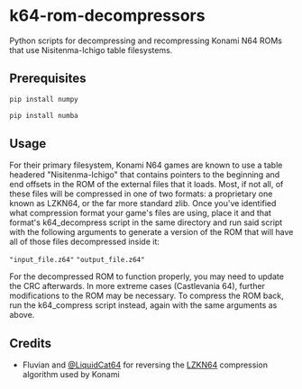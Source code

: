 # k64-rom-decompressors
Python scripts for decompressing and recompressing Konami N64 ROMs that use Nisitenma-Ichigo table filesystems.

## Prerequisites
```sh
pip install numpy
```
```sh
pip install numba
```

## Usage
For their primary filesystem, Konami N64 games are known to use a table headered "Nisitenma-Ichigo" that contains pointers to the beginning and end offsets in the ROM of the external files that it loads. Most, if not all, of these files will be compressed in one of two formats: a proprietary one known as LZKN64, or the far more standard zlib. Once you've identified what compression format your game's files are using, place it and that format's k64_decompress script in the same directory and run said script with the following arguments to generate a version of the ROM that will have all of those files decompressed inside it:

`"input_file.z64"` `"output_file.z64"`

For the decompressed ROM to function properly, you may need to update the CRC afterwards. In more extreme cases (Castlevania 64), further modifications to the ROM may be necessary. To compress the ROM back, run the k64_compress script instead, again with the same arguments as above.

## Credits
- Fluvian and [@LiquidCat64](https://github.com/LiquidCat64)
for reversing the [LZKN64](https://github.com/Fluvian/lzkn64) compression algorithm used by Konami

